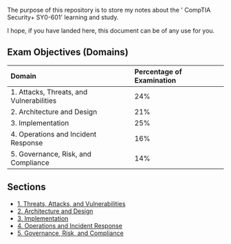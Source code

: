 The purpose of this repository is to store my notes about the ' CompTIA Security+ SY0-601' learning and study.

I hope, if you have landed here, this document can be of any use for you.

## Exam Objectives (Domains)

| Domain                                    | Percentage of Examination |
|:------------------------------------------| :-------------------------|
| 1. Attacks, Threats, and Vulnerabilities | 24%                       |
| 2. Architecture and Design               | 21%                       |
| 3. Implementation                        | 25%                       |
| 4. Operations and Incident Response      | 16%                       |
| 5. Governance, Risk, and Compliance      | 14%                       |

## Sections

* [1. Threats, Attacks, and Vulnerabilities](https://github.com/darshannn10/Comptia-Notes/tree/main/Security%2B/1.%20Attacks%2C%20Threats%2C%20and%20Vulnerabilities)
* [2. Architecture and Design](https://github.com/darshannn10/Comptia-Notes/blob/main/Security%2B/2.%20Architecture%20and%20Design)
* [3. Implementation](https://github.com/darshannn10/Comptia-Notes/blob/main/Security%2B/3.%20Implementation)
* [4. Operations and Incident Response](https://github.com/darshannn10/Comptia-Notes/blob/main/Security%2B/4.%20Operations%20and%20Incident%20Response)
* [5. Governance, Risk, and Compliance](https://github.com/darshannn10/Comptia-Notes/blob/main/Security%2B/5.%20%20Governance%2C%20Risk%2C%20and%20Compliance)
